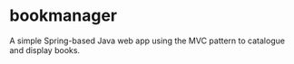 # bookmanager
A simple Spring-based Java web app using the MVC pattern to catalogue and display books.
